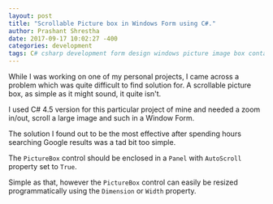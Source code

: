 ```yaml
---
layout: post
title: "Scrollable Picture box in Windows Form using C#." 
author: Prashant Shrestha 
date: 2017-09-17 10:02:27 -400 
categories: development
tags: C# csharp development form design windows picture image box container fluid layout
---
```


While I was working on one of my personal projects, I came across a problem which was quite difficult to find solution for. A scrollable picture box, as simple as it might sound, it quite isn't.

I used C# 4.5 version for this particular project of mine and needed a zoom in/out, scroll a large image and such in a Window Form.

The solution I found out to be the most effective after spending hours searching Google results was a tad bit too simple.

The `PictureBox` control should be enclosed in a `Panel` with `AutoScroll` property set to `True`.

Simple as that, however the `PictureBox` control can easily be resized programmatically using the `Dimension` or `Width` property.